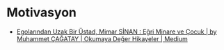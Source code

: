 # Motivasyon

- [Egolarından Uzak Bir Üstad, Mimar SİNAN : Eğri Minare ve Çocuk | by Muhammet ÇAĞATAY | Okumaya Değer Hikayeler | Medium](https://medium.com/okumaya-de%C4%9Fer-hi%CC%87kayeler/egolar%C4%B1ndan-uzak-bir-%C3%BCstad-mimar-si%CC%87nan-e%C4%9Fri-minare-ve-%C3%A7ocuk-606b6c007f6c)
